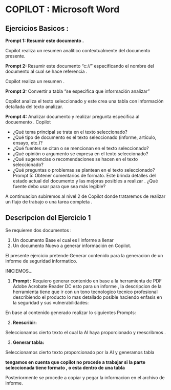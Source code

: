 # COPILOT : Microsoft Word


## Ejercicios Basicos :

**Prompt 1: Resumir este documento .**

Copilot realiza un resumen analítico contextualmente del documento presente.

**Prompt 2:** Resumir este documento “c://” especificando el nombre del documento al cual 
se hace referencia .

Copilot realiza un resumen .

**Prompt 3:** Convertir a tabla “se especifica que información analizar”

Copilot analiza el texto seleccionado y este crea una tabla con información detallada del texto analizar.

**Prompt 4:** Analizar documento y realizar pregunta especifica al docuemento .
Copilot
- ¿Qué tema principal se trata en el texto seleccionado?
- ¿Qué tipo de documento es el texto seleccionado (informe, artículo, ensayo, etc.)?
- ¿Qué fuentes se citan o se mencionan en el texto seleccionado?
- ¿Qué opinión o argumento se expresa en el texto seleccionado?
- ¿Qué sugerencias o recomendaciones se hacen en el texto seleccionado?
- ¿Qué preguntas o problemas se plantean en el texto seleccionado?
Prompt 5: Obtener comentarios de formato.
Este brinda detalles del estado actual del documento y las mejoras posibles a realizar .
¿Qué fuente debo usar para que sea más legible?


A continuacion subiremos al nivel 2 de Copilot donde trataremos de realizar un flujo de trabajo o una tarea completa .


 ## Descripcion del Ejercicio 1

Se requieren dos documentos :
1. Un documento Base el cual es l informe a llenar 
2. Un documento Nuevo a generar información en Copilot.

El presente ejercicio pretende Generar contenido para la generacion de un informe de seguridad informatico.

INICIEMOS...  

1. **Prompt :** Requiero generar contenido en base a la herramienta de PDF Adobe Acrobate Reader DC esto para un informe , la descripcion de la herramienta tiene que ir con un tono tecnologico tecnico profesional describiendo el producto lo mas detallado posible haciendo enfasis en la seguridad y sus vulnerabilidades:

En base al contenido generado realizar lo siguientes Prompts:

2. **Reescribir:**  

Seleccionamos cierto texto el cual la AI haya proporcionado y reescribmos .

3. **Generar tabla:**

Seleccionamos cierto texto proporcionado por la AI y generamos tabla 

**tengamos en cuenta que copilot no procede a trabajar si la parte seleccionada tiene formato , o esta dentro de una tabla**

Posteriormente se procede a copiar y pegar la informacion en el archivo de informe.



